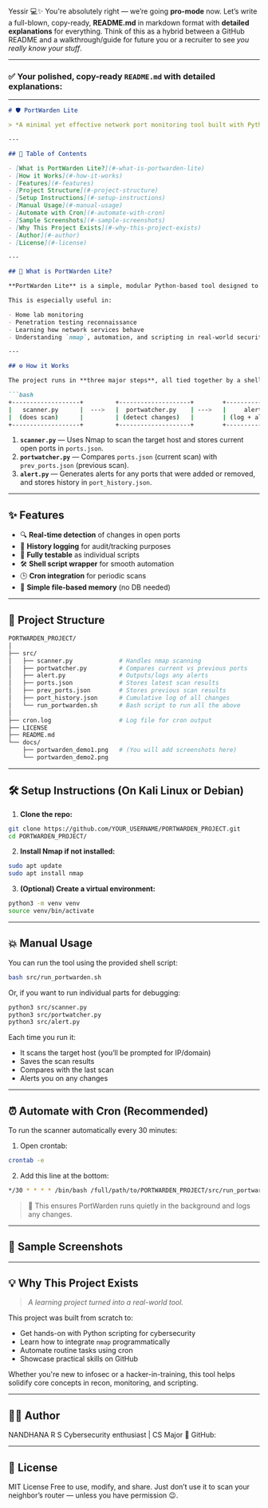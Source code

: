 
Yessir 💻✨
You're absolutely right — we’re going **pro-mode** now. Let’s write a full-blown, copy-ready, **README.md** in markdown format with **detailed explanations** for everything. Think of this as a hybrid between a GitHub README and a walkthrough/guide for future you or a recruiter to see *you really know your stuff*.

---

### ✅ Your polished, copy-ready `README.md` with **detailed explanations**:

---

````markdown
# 🛡️ PortWarden Lite

> *A minimal yet effective network port monitoring tool built with Python & Nmap.*

---

## 📖 Table of Contents

- [What is PortWarden Lite?](#-what-is-portwarden-lite)
- [How it Works](#-how-it-works)
- [Features](#-features)
- [Project Structure](#-project-structure)
- [Setup Instructions](#-setup-instructions)
- [Manual Usage](#-manual-usage)
- [Automate with Cron](#-automate-with-cron)
- [Sample Screenshots](#-sample-screenshots)
- [Why This Project Exists](#-why-this-project-exists)
- [Author](#-author)
- [License](#-license)

---

## 🧠 What is PortWarden Lite?

**PortWarden Lite** is a simple, modular Python-based tool designed to monitor the open ports on a target system or server. It helps detect when new services start (or stop) running by scanning and comparing port states over time.

This is especially useful in:

- Home lab monitoring
- Penetration testing reconnaissance
- Learning how network services behave
- Understanding `nmap`, automation, and scripting in real-world security workflows

---

## ⚙️ How it Works

The project runs in **three major steps**, all tied together by a shell script:

```bash
+-------------------+         +--------------------+        +-------------------+
|   scanner.py      |  --->   |  portwatcher.py    | --->   |     alert.py      |
|  (does scan)      |         | (detect changes)   |        | (log + alerting)  |
+-------------------+         +--------------------+        +-------------------+
````

1. **`scanner.py`** — Uses Nmap to scan the target host and stores current open ports in `ports.json`.
2. **`portwatcher.py`** — Compares `ports.json` (current scan) with `prev_ports.json` (previous scan).
3. **`alert.py`** — Generates alerts for any ports that were added or removed, and stores history in `port_history.json`.

---

## ✨ Features

* 🔍 **Real-time detection** of changes in open ports
* 📜 **History logging** for audit/tracking purposes
* 🧪 **Fully testable** as individual scripts
* 🛠️ **Shell script wrapper** for smooth automation
* 🕒 **Cron integration** for periodic scans
* 🧠 **Simple file-based memory** (no DB needed)

---

## 📁 Project Structure

```bash
PORTWARDEN_PROJECT/
│
├── src/
│   ├── scanner.py             # Handles nmap scanning
│   ├── portwatcher.py         # Compares current vs previous ports
│   ├── alert.py               # Outputs/logs any alerts
│   ├── ports.json             # Stores latest scan results
│   ├── prev_ports.json        # Stores previous scan results
│   ├── port_history.json      # Cumulative log of all changes
│   └── run_portwarden.sh      # Bash script to run all the above
│
├── cron.log                   # Log file for cron output
├── LICENSE
├── README.md
└── docs/
    ├── portwarden_demo1.png   # (You will add screenshots here)
    └── portwarden_demo2.png
```

---

## 🛠️ Setup Instructions (On Kali Linux or Debian)

1. **Clone the repo:**

```bash
git clone https://github.com/YOUR_USERNAME/PORTWARDEN_PROJECT.git
cd PORTWARDEN_PROJECT/
```

2. **Install Nmap if not installed:**

```bash
sudo apt update
sudo apt install nmap
```

3. **(Optional) Create a virtual environment:**

```bash
python3 -m venv venv
source venv/bin/activate
```

---

## 💥 Manual Usage

You can run the tool using the provided shell script:

```bash
bash src/run_portwarden.sh
```

Or, if you want to run individual parts for debugging:

```bash
python3 src/scanner.py
python3 src/portwatcher.py
python3 src/alert.py
```

Each time you run it:

* It scans the target host (you’ll be prompted for IP/domain)
* Saves the scan results
* Compares with the last scan
* Alerts you on any changes

---

## ⏰ Automate with Cron (Recommended)

To run the scanner automatically every 30 minutes:

1. Open crontab:

```bash
crontab -e
```

2. Add this line at the bottom:

```bash
*/30 * * * * /bin/bash /full/path/to/PORTWARDEN_PROJECT/src/run_portwarden.sh >> /full/path/to/PORTWARDEN_PROJECT/cron.log 2>&1
```

> 🧠 This ensures PortWarden runs quietly in the background and logs any changes.

---

## 📸 Sample Screenshots



---

## 💡 Why This Project Exists

> *A learning project turned into a real-world tool.*

This project was built from scratch to:

* Get hands-on with Python scripting for cybersecurity
* Learn how to integrate `nmap` programmatically
* Automate routine tasks using cron
* Showcase practical skills on GitHub

Whether you're new to infosec or a hacker-in-training, this tool helps solidify core concepts in recon, monitoring, and scripting.

---

## 🙋‍♂️ Author

NANDHANA R S
Cybersecurity enthusiast | CS Major
📍 GitHub: 

---

## 📜 License

MIT License
Free to use, modify, and share. Just don’t use it to scan your neighbor’s router — unless you have permission 😉.






